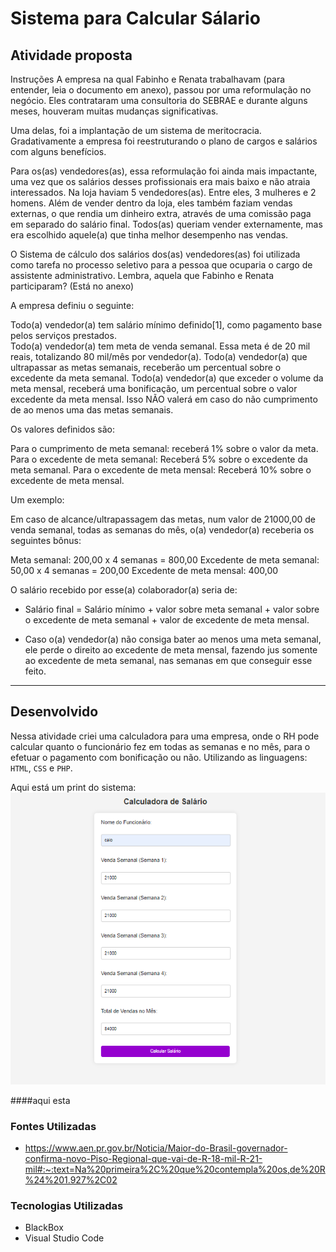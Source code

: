 # Sistema para Calcular Sálario

## Atividade proposta
Instruções
A empresa na qual Fabinho e Renata trabalhavam (para entender, leia o documento em anexo), passou por uma reformulação no negócio. Eles contrataram uma consultoria do SEBRAE e durante alguns meses, houveram muitas mudanças significativas.  

Uma delas, foi a implantação de um sistema de meritocracia. Gradativamente a empresa foi reestruturando o plano de cargos e salários com alguns benefícios.  

Para os(as) vendedores(as), essa reformulação foi ainda mais impactante, uma vez que os salários desses profissionais era mais baixo e não atraia interessados. Na loja haviam 5 vendedores(as). Entre eles, 3 mulheres e 2 homens. Além de vender dentro da loja, eles também faziam vendas externas, o que rendia um dinheiro extra, através de uma comissão paga em separado do salário final. Todos(as) queriam vender externamente, mas era escolhido aquele(a) que tinha melhor desempenho nas vendas.  

O Sistema de cálculo dos salários dos(as) vendedores(as) foi utilizada como tarefa no processo seletivo para a pessoa que ocuparia o cargo de assistente administrativo. Lembra, aquela que Fabinho e Renata participaram? (Está no anexo)  

A empresa definiu o seguinte:

Todo(a) vendedor(a) tem salário mínimo definido[1], como pagamento base pelos serviços prestados.  
Todo(a) vendedor(a) tem meta de venda semanal. Essa meta é de 20 mil reais, totalizando 80 mil/mês por vendedor(a).
Todo(a) vendedor(a) que ultrapassar as metas semanais, receberão um percentual sobre o excedente da meta semanal.
Todo(a) vendedor(a) que exceder o volume da meta mensal, receberá uma bonificação, um percentual sobre o valor excedente da meta mensal. Isso NÃO valerá em caso do não cumprimento de ao menos uma das metas semanais.
 

Os valores definidos são:

Para o cumprimento de meta semanal: receberá  1% sobre o valor da meta.
Para o excedente de meta semanal: Receberá 5% sobre o excedente da meta semanal.
Para o excedente de meta mensal: Receberá 10% sobre o excedente de meta mensal.

Um exemplo:

Em caso de alcance/ultrapassagem das metas, num valor de 21000,00 de venda semanal, todas as semanas do mês, o(a) vendedor(a) receberia os seguintes bônus:


Meta semanal:                         200,00 x 4 semanas = 800,00
Excedente de meta semanal:            50,00 x 4 semanas = 200,00
Excedente de meta mensal:             400,00

 

O salário recebido por esse(a) colaborador(a) seria de:

- Salário final = Salário mínimo + valor sobre meta semanal + valor sobre o excedente de meta semanal + valor de excedente de meta mensal.

- Caso o(a) vendedor(a) não consiga bater ao menos uma meta semanal, ele perde o direito ao excedente de meta mensal, fazendo jus somente ao excedente de meta semanal, nas semanas em que conseguir esse feito.
-----

## Desenvolvido
 Nessa atividade criei uma calculadora para uma empresa, onde o RH pode calcular quanto o funcionário fez em todas as semanas e no mês, para o efetuar o pagamento com bonificação ou não.
Utilizando as linguagens: `HTML`, `CSS` e `PHP`. 

Aqui está um print do sistema:<br>
![imagem](img/capa.png)<br>

####aqui esta

 ### Fontes Utilizadas
 *  https://www.aen.pr.gov.br/Noticia/Maior-do-Brasil-governador-confirma-novo-Piso-Regional-que-vai-de-R-18-mil-R-21-mil#:~:text=Na%20primeira%2C%20que%20contempla%20os,de%20R%24%201.927%2C02

### Tecnologias Utilizadas
* BlackBox
* Visual Studio Code
